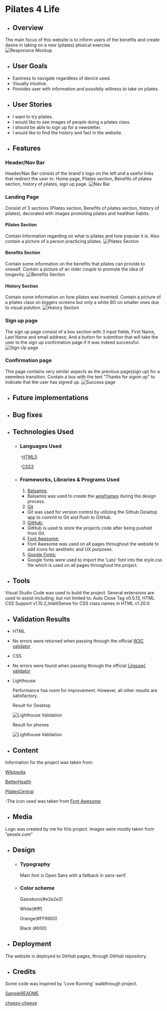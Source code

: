 # Pilates 4 Life

- ## Overview
The main focus of this website is to inform users of the benefits and create desire in taking on a new (pilates) phisical exercise.   
![Responsice Mockup](https://github.com/nellymaw/pilates-4-life/blob/main/assets/Validation/responsiveness.png)

- ## User Goals
* Easiness to navigate regardless of device used.
* Visually intuitive.
* Provides user with information and possibily willness to take on pilates.
    
- ## User Stories
* I want to try pilates.
* I would like to see images of people doing a pilates class.
* I should be able to sign up for a newsletter.
* I would like to find the history and fact in the website.

- ## Features
### Header/Nav Bar
Header/Nav Bar consist of the brand's logo on the left and a useful links that redirect the user to: Home page, Pilates section, Benefits of pilates section, history of pilates, sign up page.
![Nav Bar](https://github.com/nellymaw/pilates-4-life/blob/main/assets/readme-content/navbar.png)

### Landing Page
Consist of 3 sections (Pilates section, Benefits of pilates section, history of pilates), decorated with images promoting pilates and healthier habits.
#### Pilates Section
Contain Information regarding on what is pilates and how popular it is. Also contain a picture of a person practicing pilates.
![Pilates Section](https://github.com/nellymaw/pilates-4-life/blob/main/assets/readme-content/pilates-section.png)

#### Benefits Section
Contain some information on the benefits that pilates can provide to oneself. Contain a picture of an older couple to promote the idea of longevity.
![Benefits Section](https://github.com/nellymaw/pilates-4-life/blob/main/assets/readme-content/benefits-section.png)

#### History Section
Contain some information on how pilates was invented. Contain a picture of a pilates class on biggers screens but only a white BG on smaller ones due to visual polution.
![History Section](https://github.com/nellymaw/pilates-4-life/blob/main/assets/readme-content/history-section.png)

### Sign up page
The sign up page consist of a box section with 3 input fields, First Name, Last Name and email address; And a button for submition that will take the user to the sign up confirmation page if it was indeed successful.
![Sign Up page](https://github.com/nellymaw/pilates-4-life/blob/main/assets/readme-content/sign-up.png)

### Confirmation page
This page contains very similar aspects as the previous page(sign up) for a seemless transition. Contain a box with the text "Thanks for signin up" to indicate that the user has signed up.
![Success page](https://github.com/nellymaw/pilates-4-life/blob/main/assets/readme-content/success.png)

-   ## Future implementations

-   ## Bug fixes
        
-   ## Technologies Used
    -   ### Languages Used
        -[HTML5](https://en.wikipedia.org/wiki/HTML5)

        -[CSS3](https://en.wikipedia.org/wiki/Cascading_Style_Sheets)

    -   ### Frameworks, Libraries & Programs Used
        1. [Balsamiq:](https://balsamiq.com/)
        - Balsamiq was used to create the [wireframes](https://github.com/) during the design process.
        2. [Git](https://git-scm.com/)
        - Git was used for version control by utilizing the Github Desktop app to commit to Git and Push to GitHub.
        3. [GitHub:](https://github.com/)
        - GitHub is used to store the projects code after being pushed from Git.
        4. [Font Awesome:](https://fontawesome.com/)
        - Font Awesome was used on all pages throughout the website to add icons for aesthetic and UX purposes.
        5. [Google Fonts:](https://fonts.google.com/)
        - Google fonts were used to import the 'Lato' font into the style.css file which is used on all pages throughout the project.

- ## Tools
Visual Studio Code was used to build the project. Several extensions are used to assist including, but not limited to: Auto Close Tag v0.5.13, HTML CSS Support v1.10.2,IntelliSense for CSS class names in HTML v1.20.0.

- ## Validation Results
- HTML
- No errors were returned when passing through the official [W3C validator](https://validator.w3.org/nu/?doc=https%3A%2F%2Fnellymaw.github.io%2Fpilates-4-life%2Findex.html)

- CSS
- No errors were found when passing through the official [(Jigsaw) validator](https://jigsaw.w3.org/css-validator/validator?uri=https%3A%2F%2Fnellymaw.github.io%2Fpilates-4-life&profile=css3svg&usermedium=all&warning=1&vextwarning=&lang=en)

- Lighthouse
    
    Performance has room for improvement. However, all other results are satisfactory.

    Result for Desktop 

    ![Lighthouse Validation](https://github.com/nellymaw/pilates-4-life/blob/main/assets/Validation/lighthouse-desktop.png)

    Result for phones

    ![Lighthouse Validation](https://github.com/nellymaw/pilates-4-life/blob/main/assets/Validation/lighthouse-phone.png)


- ## Content
Information for the project was taken from: 

[Wikipedia](https://en.wikipedia.org/wiki/Pilates)

[BetterHealth](https://www.betterhealth.vic.gov.au/health/conditionsandtreatments/pilates-and-yoga-health-benefits)

[PilatesCentral](https://www.pilatescentral.co.uk/history-origins-pilates/)

-The icon used was taken from [Font Awesome](https://fontawesome.com/)

- ## Media
Logo was created by me for this project.
Images were mostly taken from "pexels.com"

- ## Design
    -   ### Typography
        Main font is Open Sans with a fallback in sans-serif.
    -   ### Color scheme
        Gainsboro(#e2e2e2)

        White(#fff)

        Orange(#FF9900)

        Black (#000)

-   ## Deployment
The website is deployed to GitHub pages, through GitHub repository.

-   ## Credits
Some code was inspired by 'Love Running' walkthrough project.

[SampleREADME](https://github.com/Code-Institute-Solutions/SampleREADME)

[cheesy-cheese](https://github.com/kazcare/cheesy-cheese)